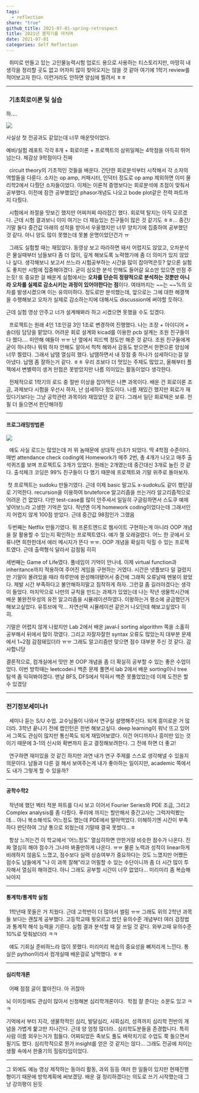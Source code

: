 ```yaml
---
tags:
  - reflection
share: "true"
github_title: 2021-07-01-spring-retrospect
title: 2021년 봄학기를 마치며
date: 2021-07-01
categories: Self Reflection
---
```

  취미로 만들고 있는 고인물능력시험 업로드 용으로 사용하는 티스토리지만, 마땅히 내 생각을 정리할 곳도 없고 어차피 많이 찾아오지는 않을 것 같아 여기에 1학기 review를 적어보고자 한다. 이런거라도 안하면 양심에 찔려서 ㅎㅎ

---

###   **기초회로이론 및 실습**

하....

![](https://t1.daumcdn.net/keditor/emoticon/friends1/large/034.gif)

사실상 첫 전공과도 같았는데 너무 매운맛이었다.

예비/실험 레포트 각각 8개 + 회로이론 + 프로젝트의 삼위일체는 4학점을 아득히 뛰어넘는다. 체감상 9학점이다 진짜

  circuit theory의 기초적인 것들을 배운다. 간단한 회로분석부터 시작해서 각 소자의 역할들을 다룬다. 소자는 op amp, 커패시터, 인덕터 정도로 op amp 제외하면 이미 물리학2에서 다뤘던 소자들이었다. 이제는 이론적 증명보다는 회로분석에 초점이 맞춰서 공부했다. 이전에 잠깐 공부했었던 phasor개념도 나오고 bode plot같은 전력 파트까지 다뤘다.

  시험에서 좌절을 맛보긴 했지만 어찌저찌 따라잡긴 했다. 회로텍 탈지는 아직 모르겠다. 근데 시험 결과보니 이미 여기는 더 재능있는 친구들이 많은 것 같기도 ㅎㅎ... 중간/기말 둘다 중간값 아래의 성적을 받아서 우울했지만 너무 양치기에 집중하여 공부했던 것 같다. 아니 양도 많이 못했는데 못볼 운명이었던건가 ㅠ 

  그래도 실험할 때는 재밌었다. 동영상 보고 따라하면 돼서 어렵지도 않았고, 오차분석은 물실때부터 남들보다 좀 더 많이, 깊게 해보도록 노력했기에 좀 더 의미가 있지 않았나 싶다. 생각해보니 보고서 쓰느라 시험공부하는 시간을 많이 잡아먹은듯? 앞으론 실험도 좋지만 시험에 집중해야겠다. 굳이 심오한 분석 안해도 들어갈 요소만 있으면 만점 주는듯! 또 중요한 걸 배운게 실험에서는 **오차를 단순히 정량적으로 분석하는 것뿐만 아니라 오차를 실제로 감소시키는 과정이 있어야한다는 점**이다. 여태까지는 ~~는 ~~%의 오차를 발생시켰으며 이는 유의미하다. 정도로만 분석했는데, 앞으로는 그에 대한 해결책을 수행해보고 오차가 실제로 감소하는지에 대해서도 discussion에 써야할 듯하다. 

근데 실험 영상 안주고 너가 설계해봐라 하고 시켰으면 못했을 수도 있겠다.

  프로젝트는 원래 4인 1조인걸 3인 1조로 변경하여 진행했다. 나는 조장 + 아이디어 + 솔더링 담당을 맡았다. 어려운 회로 설계와 kicad를 이용한 pcb 설계는 조원 친구들이 다 했다.... 미안해 얘들아 ㅠㅠ 난 옆에서 피드백 정도만 해준 것 같다. 조원 친구들에게 굳이 하나하나 뭐뭐 하자 안해도 알아서 척척 해와서 감동도 받으면서 한편으론 양심에 너무 찔렸다. 그래서 납땜 열심히 했다. 납땜하면서 내 장점 중 하나가 섬세하다는걸 알아냈다. 납땜 좀 잘하는거 같다. ㅎㅎ 우리 조보다 더 멋있는 주제도 많았고, 올해부터 플젝에서 변별력이 생겨 만점은 못받았지만 나름 의미있는 활동이었다 생각한다.

  전체적으로 1학기의 로드 중 절반 이상을 잡아먹은 나쁜 과목이다. 배운 건 회로이론 조금, 과제보다 시험을 우선시 하자, 난 섬세하다 정도이다. 나름 재밌긴 했지만 회로가 재밌다기보다는 그냥 공학관련 과목이라 재밌었던 것 같다. 그래서 일단 회로텍은 보류. 전필 더 들으면서 판단해야징

---

#### **프로그래밍방법론**

![](https://t1.daumcdn.net/keditor/emoticon/friends1/large/021.gif)

  얘도 사실 로드는 많았는데 저 위 놈때문에 상대적 선녀가 되었다. 딱 4학점 수준이다. 매번 attendance check coding에 Homework가 매주 2번, 총 4개가 나오고 매주 출석퀴즈를 보며 프로젝트도 3개가 있었다. 원래는 2개였는데 중간대신 3개로 늘린 것 같다. 출석체크 코딩은 99% 친구들이 다 했기 때문에 프로젝트와 기말 위주로 돌아보자.

 첫 프로젝트는 sudoku 만들기였다. 근데 이제 basic 말고도 x-sudoku도 같이 했던걸로 기억한다. recursion을 이용하여 bruteforce 알고리즘을 쓰는거라 알고리즘적으로 어려운 건 없었다. 다만 test-case를 많이 안주셔서 일일히 구글링하면서 스도쿠 예제 넣어보느라 고생한 기억은 있다. 작년엔 이게 homework coding이었다는데 그래서인지 어렵지 않게 100점 받았다. 근데 중간값 98점인가 그랬음

 두번째는 Netflix 만들기였다. 뭐 프론트엔드로 웹사이트 구현하는게 아니라 OOP 개념을 잘 활용할 수 있는지 확인하는 프로젝트였다. 얘가 젤 오래걸렸다. 어느 한 곳에서 오류나면 희한한데서 에러 메시지가 뜬다 ㅠㅠ. OOP 개념을 확실히 익힐 수 있는 프로젝트였다. 근데 출력형식 달라서 감점됨 히히

세번째는 Game of Life였다. 풀네임이 기억이 안나네. 이제 virtual function과 inheritance까지 적용하여 주어진 게임을 구현하는 거였다. 시간은 넷플보다 덜 걸렸지만 기말이 몰려있을 때라 하루만에 완성해야됐어서 중간에 그래픽 오류날때 멘붕이 왔었다. 제발 시간 부족하다고 불안해하지말고 침착하게 하자. 그런걸 좀 길러야겠다는 생각이 들었다. 마지막으로 나만의 규칙을 만드는 과제가 있었는데 나는 작년 생물학시간에 배운 불완전우성의 유전 알고리즘을 시뮬레이션하였다. 이왕하는거 평소에 궁금했던거 해보고싶었다. 유튜브에 막... 자연선택 시뮬레이션 같은거 나오던데 해보고싶었다 히히. 

기말은 어렵지 않게 나왔지만 Lab 2에서 배운 java나 sorting algorithm 쪽을 소홀히 공부해서 뒤에서 많이 깎였다. 그리고 자잘자잘한 syntax 오류도 많았는지 대부분 문제에서 1~2점 감점돼있더라 ㅠㅠ 그래도 알고리즘만 맞으면 점수 대부분 주신 것 같다. 감사합니당

결론적으로, 컴개실에서 맛만 본 OOP 개념을 좀 더 확실히 공부할 수 있는 좋은 수업이었다. 이번 방학때는 leetcode나 백준 문제 풀면서 lab 2에서 배운 sorting이나 tree 탐색 좀 익혀봐야겠다. 맨날 BFS, DFS에서 막혀서 백준 못풀었었는데 이제 도전은 할 수 있겠당

---

### **전기정보세미나1**

  세미나 듣는 S/U 수업. 교수님들이 나와서 연구실 설명해주신다. 되게 흥미로운 거 많더라. 3학년 끝나기 전에 랩인턴은 한번 해보고싶다. deep learning이 워낙 뜨고 있어서 그쪽도 관심이 많지만 통신쪽도 되게 재밌어보였다. 이건 어디까지나 흥미만 있는 것이기 때문에 3-1의 신시와 확변까지 듣고 결정해보려한다. 그 전에 하면 더 좋고! 

  연구하면 재미있을 것 같긴 하지만 과연 내가 연구 주제를 스스로 생각해낼 수 있을지 의문이다. 남들과 다른 걸 해서 보여주는게 내가 좋아하는 일이지만, academic 쪽에서도 내가 그렇게 할 수 있을까? 

---

#### **공학수학2**

  작년에 했던 벡터 적분 파트를 다시 보고 이어서 Fourier Series와 PDE 조금, 그리고 Complex analysis를 좀 다뤘다. 푸리에 까지는 할만해서 중간고사는 그럭저럭봤는데... 아니 복소해석도 어느정도 했는데 PDE에서 말아먹었다. 이해하기엔 시간이 부족하다 판단하여 그냥 통으로 외웠는데 기말때 결국 못썼다...ㅎ

  항상 느끼는건 이 학교에서 '어느정도' 열심히하면 안한거랑 비슷한 점수가 나온다. 진짜 열심히 해야 점수가 그나마 봐줄만하게 나온다. ㅠㅠ 물론 노력과 성적이 linear하게 비례하지 않음도 느꼈고, 점수보다 실력 상승여부가 중요하다는 것도 느꼈지만 어쨌든 점수도 남들에게 "나 이 과목 잘해"라고 어필할 수 있는 수단이니까 좀 더 시간 많이 투자해서 열심히 해야겠다. 아니 그래도 공부할 시간이 너무 없었다... 미리미리 좀 복습해놔야지

---

#### **통계학/통계학 실험**

  1학년때 못들은 거 치웠다. 근데 고학번이 더 많아서 썰림 ㅠㅠ 그래도 위의 2학년 과목들 보다는 괜찮게 공부했다. 고등학교때 뭣모르고 썼던 유의수준 개념부터 여러 검정법과 통계적 해석 능력을 기른다. 실험 결과 분석할 때 잘 쓰일 것 같다. 와부고때 유의수준 10%로 맞춰놨더라 ㅋㅋ

  얘도 기회실 준비하느라 많이 못했다. 미리미리 복습의 중요성을 뼈저리게 느낀다. 통실은 python이라서 컴개실때 배운걸로 날먹했다. ㅎㅎ

---

#### **심리학개론**

  어째 점점 글이 짧아진다. 아 귀찮아

뇌 이미징에도 관심이 많아서 신청해본 심리학개론이다.  학점 잘 준다는 소문도 있고 ㅋㅋ

기억에서 부터 지각, 생물학적인 심리, 발달심리, 사회심리, 성격까지 심리학 전반의 개념을 가볍게 핥고만 지나간다. 근데 양 엄청 많더라.. 심리학도분들을 존경합니다. 특히 사람 이름 외우는거가 힘들다. 어찌되었든 족보도 풀도 벼락치기로 수업도 쭉 들으면서 필기도 했다. 심리학적으로 뭔가 insight를 얻은 것 같지는 않다... 그래도 전공에 치이는 생활 속에서 한줄기의 힐링타임이었다.


---

그 외에도 예능 영상 제작하는 동아리 활동, 과외 등등 여러 한 일들이 있지만 현재진행형이기 때문에 방학계획에 써보겠당. 배운 걸 정리하겠다는 의도로 쓰기 시작했는데 그냥 강의평이 된듯